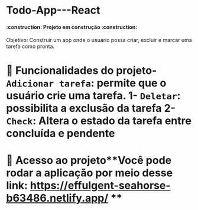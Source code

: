 # Todo-App---React
<h4> :construction: Projeto em construção :construction: </h4>
Objetivo: Construir um app onde o usuário possa criar, excluir e marcar uma tarefa como pronta.

# :hammer: Funcionalidades do projeto- `Adicionar tarefa`: permite que o usuário crie uma tarefa. 1- `Deletar`: possibilita a exclusão da tarefa 2- `Check`: Altera o estado da tarefa entre concluída e pendente

# 📁 Acesso ao projeto**Você pode rodar a aplicação por meio desse link: https://effulgent-seahorse-b63486.netlify.app/ **
